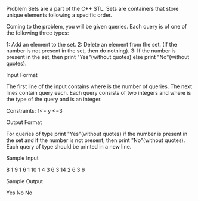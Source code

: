
Problem
Sets are a part of the C++ STL. Sets are containers that store unique elements following a specific order.

Coming to the problem, you will be given queries. Each query is of one of the following three types:

1: Add an element  to the set.
2: Delete an element  from the set. (If the number  is not present in the set, then do nothing).
3: If the number  is present in the set, then print "Yes"(without quotes) else print "No"(without quotes).

Input Format

The first line of the input contains  where  is the number of queries. The next  lines contain  query each. Each query consists of two integers  and  where  is the type of the query and  is an integer.

Constraints:
1<= y <=3

Output Format

For queries of type  print "Yes"(without quotes) if the number  is present in the set and if the number is not present, then print "No"(without quotes).
Each query of type  should be printed in a new line.

Sample Input

8
1 9
1 6
1 10
1 4
3 6
3 14
2 6
3 6

Sample Output

Yes
No
No
